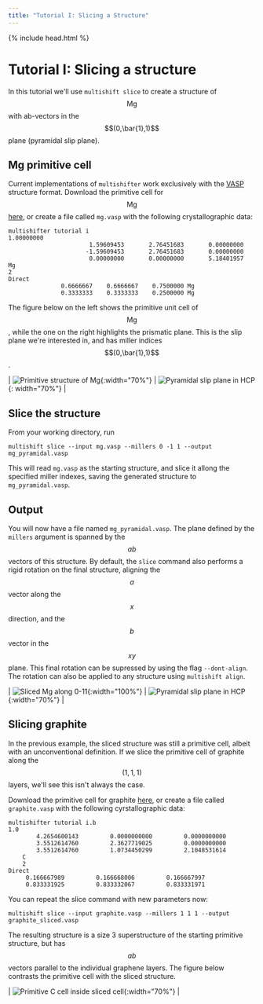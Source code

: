 ```yaml
---
title: "Tutorial I: Slicing a Structure"
---
```

{% include head.html %}

# Tutorial I: Slicing a structure
In this tutorial we'll use `multishift slice` to create a structure of $$\mathrm{Mg}$$ with ab-vectors in the $$(0,\bar{1},1)$$ plane (pyramidal slip plane).

## Mg primitive cell
Current implementations of `multishifter` work exclusively with the [VASP](https://cms.mpi.univie.ac.at/vasp/guide/node59.html) structure format.
Download the primitive cell for $$\mathrm{Mg}$$ [here](./mg.vasp), or create a file called `mg.vasp` with the following crystallographic data:

    multishifter tutorial i
    1.00000000
                           1.59609453       2.76451683       0.00000000
                          -1.59609453       2.76451683       0.00000000
                           0.00000000       0.00000000       5.18401957
    Mg
    2
    Direct
                   0.6666667    0.6666667    0.7500000 Mg
                   0.3333333    0.3333333    0.2500000 Mg

The figure below on the left shows the primitive unit cell of $$\mathrm{Mg}$$, while the one on the right highlights the prismatic plane.
This is the slip plane we're interested in, and has miller indices $$(0,\bar{1},1)$$.

| ![Primitive structure of Mg](./mg.png){:width="70%"} | ![Pyramidal slip plane in HCP](./pyraslip.svg){: width="70%"} |

## Slice the structure
From your working directory, run

```
multishift slice --input mg.vasp --millers 0 -1 1 --output mg_pyramidal.vasp
```

This will read `mg.vasp` as the starting structure, and slice it allong the specified miller indexes, saving the generated structure to `mg_pyramidal.vasp`.

## Output
You will now have a file named `mg_pyramidal.vasp`.
The plane defined by the `millers` argument is spanned by the $$ab$$ vectors of this structure.
By default, the `slice` command also performs a rigid rotation on the final structure, aligning the $$a$$ vector along the $$x$$ direction, and the $$b$$ vector in the $$xy$$ plane.
This final rotation can be supressed by using the flag `--dont-align`.
The rotation can also be applied to any structure using `multishift align`.

| ![Sliced Mg along 0-11](./mg_pyramidal.png){:width="100%"} | ![Pyramidal slip plane in HCP](./pyraslip_unit.svg){:width="70%"} |

## Slicing graphite
In the previous example, the sliced structure was still a primitive cell, albeit with an unconventional definition.
If we slice the primitive cell of graphite along the $$(1,1,1)$$ layers, we'll see this isn't always the case.

Download the primitive cell for graphite [here](./graphite.vasp), or create a file called `graphite.vasp` with the following cyrstallographic data:

    multishifter tutorial i.b
    1.0
            4.2654600143         0.0000000000         0.0000000000
            3.5512614760         2.3627719025         0.0000000000
            3.5512614760         1.0734450299         2.1048531614
        C
        2
    Direct
         0.166667989         0.166668006         0.166667997
         0.833331925         0.833332067         0.833331971

You can repeat the slice command with new parameters now:

```
multishift slice --input graphite.vasp --millers 1 1 1 --output graphite_sliced.vasp
```

The resulting structure is a size 3 superstructure of the starting primitive structure, but has $$ab$$ vectors parallel to the individual graphene layers.
The figure below contrasts the primitive cell with the sliced structure.

| ![Primitive C cell inside sliced cell](./graphite_intersection.png){:width="70%"} |
